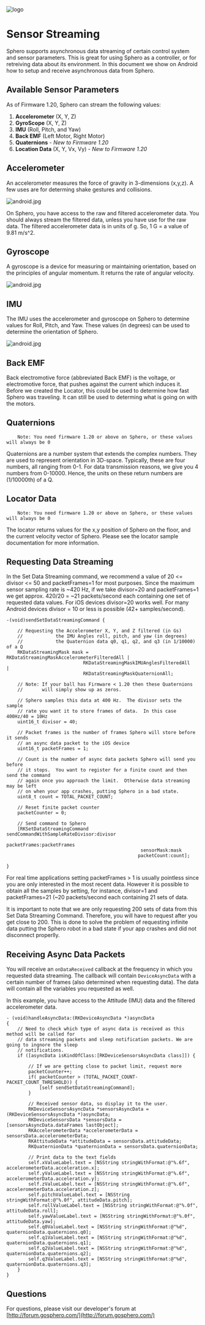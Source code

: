 ![logo](http://update.orbotix.com/developer/sphero-small.png)

# Sensor StreamingSphero supports asynchronous data streaming of certain control system and sensor parameters.  This is great for using Sphero as a controller, or for retreiving data about its environment.  In this document we show on Android how to setup and receive asynchronous data from Sphero.

## Available Sensor Parameters
As of Firmware 1.20, Sphero can stream the following values: 1. **Accelerometer** (X, Y, Z) 2. **GyroScope** (X, Y, Z)
 3. **IMU** (Roll, Pitch, and Yaw)
 4. **Back EMF** (Left Motor, Right Motor)
 5. **Quaternions** - *New to Firmware 1.20*
 6. **Location Data** (X, Y, Vx, Vy) - *New to Firmware 1.20*## Accelerometer

An accelerometer measures the force of gravity in 3-dimensions (x,y,z).  A few uses are for determing shake gestures and collisions. 

![android.jpg](https://github.com/orbotix/Sphero-Android-SDK/raw/master/assets/accelerometer.png)

On Sphero, you have access to the raw and filtered accelerometer data.  You should always stream the filtered data, unless you have use for the raw data.  The filtered accelerometer data is in units of g.  So, 1 G = a value of 9.81 m/s^2. 
## Gyroscope

A gyroscope is a device for measuring or maintaining orientation, based on the principles of angular momentum. It returns the rate of angular velocity.

![android.jpg](https://github.com/orbotix/Sphero-Android-SDK/raw/master/assets/gyroscope.png)## IMU
The IMU uses the accelerometer and gyroscope on Sphero to determine values for Roll, Pitch, and Yaw.  These values (in degrees) can be used to determine the orientation of Sphero.
![android.jpg](https://github.com/orbotix/Sphero-Android-SDK/raw/master/assets/IMU.png)## Back EMF

Back electromotive force (abbreviated Back EMF) is the voltage, or electromotive force, that pushes against the current which induces it.  Before we created the Locator, this could be used to determine how fast Sphero was traveling. It can still be used to determing what is going on with the motors.

## Quaternions

		Note: You need firmware 1.20 or above on Sphero, or these values will always be 0

Quaternions are a number system that extends the complex numbers.  They are used to represent orientation in 3D-space.  Typically, these are four numbers, all ranging from 0-1.  For data transmission reasons, we give you 4 numbers from 0-10000.  Hence, the units on these return numbers are (1/10000th) of a Q.  

## Locator Data

		Note: You need firmware 1.20 or above on Sphero, or these values will always be 0
		
The locator returns values for the x,y position of Sphero on the floor, and the current velocity vector of Sphero.  Please see the locator sample documentation for more information.## Requesting Data Streaming
In the Set Data Streaming command, we recommend a value of 20 <= divisor <= 50 and packetFrames=1 for most purposes.  Since the maximum sensor sampling rate is ~420 Hz, if we take divisor=20 and packetFrames=1 we get approx. 420/20 = ~21 packets/second each containing one set of requested data values.  For iOS devices divisor=20 works well.  For many Android devices divisor = 10 or less is possible (42+ samples/second).
	-(void)sendSetDataStreamingCommand {
    
    	// Requesting the Accelerometer X, Y, and Z filtered (in Gs)
    	//            the IMU Angles roll, pitch, and yaw (in degrees)
    	//            the Quaternion data q0, q1, q2, and q3 (in 1/10000) of a Q
    	RKDataStreamingMask mask =  RKDataStreamingMaskAccelerometerFilteredAll |
                                RKDataStreamingMaskIMUAnglesFilteredAll   |
                                RKDataStreamingMaskQuaternionAll;
    
    	// Note: If your ball has Firmware < 1.20 then these Quaternions
    	//       will simply show up as zeros.
    
    	// Sphero samples this data at 400 Hz.  The divisor sets the sample
    	// rate you want it to store frames of data.  In this case 400Hz/40 = 10Hz
    	uint16_t divisor = 40;
    
    	// Packet frames is the number of frames Sphero will store before it sends
    	// an async data packet to the iOS device
    	uint16_t packetFrames = 1;
    
    	// Count is the number of async data packets Sphero will send you before
    	// it stops.  You want to register for a finite count and then send the command
    	// again once you approach the limit.  Otherwise data streaming may be left
    	// on when your app crashes, putting Sphero in a bad state.
    	uint8_t count = TOTAL_PACKET_COUNT;
    
    	// Reset finite packet counter
    	packetCounter = 0;
    
    	// Send command to Sphero
    	[RKSetDataStreamingCommand sendCommandWithSampleRateDivisor:divisor
                                                   packetFrames:packetFrames
                                                     sensorMask:mask
                                                    packetCount:count];

	}
    For real time applications setting packetFrames > 1 is usually pointless since you are only interested in the most recent data.  However it is possible to obtain all the samples by setting, for instance, divisor=1 and packetFrames=21 (~20 packets/second each containing 21 sets of data.It is important to note that we are only requesting 200 sets of data from this Set Data Streaming Command.  Therefore, you will have to request after you get close to 200.  This is done to solve the problem of requesting infinite data putting the Sphero robot in a bad state if your app crashes and did not disconnect properlly.   
## Receiving Async Data Packets

You will receive an `onDataReceived` callback at the frequency in which you requested data streaming.  The callback will contain `DeviceAsyncData` with a certain number of frames (also determined when requesting data).  The data will contain all the variables you requested as well.

In this example, you have access to the Attitude (IMU) data and the filtered accelerometer data. 
 
	- (void)handleAsyncData:(RKDeviceAsyncData *)asyncData
	{
    	// Need to check which type of async data is received as this method will be called for
    	// data streaming packets and sleep notification packets. We are going to ingnore the sleep
    	// notifications.
    	if ([asyncData isKindOfClass:[RKDeviceSensorsAsyncData class]]) {
        
        	// If we are getting close to packet limit, request more
        	packetCounter++;
        	if( packetCounter > (TOTAL_PACKET_COUNT-PACKET_COUNT_THRESHOLD)) {
            	[self sendSetDataStreamingCommand];
        	}
        
        	// Received sensor data, so display it to the user.
        	RKDeviceSensorsAsyncData *sensorsAsyncData = (RKDeviceSensorsAsyncData *)asyncData;
        	RKDeviceSensorsData *sensorsData = [sensorsAsyncData.dataFrames lastObject];
        	RKAccelerometerData *accelerometerData = sensorsData.accelerometerData;
        	RKAttitudeData *attitudeData = sensorsData.attitudeData;
        	RKQuaternionData *quaternionData = sensorsData.quaternionData;
        
        	// Print data to the text fields
        	self.xValueLabel.text = [NSString stringWithFormat:@"%.6f", accelerometerData.acceleration.x];
        	self.yValueLabel.text = [NSString stringWithFormat:@"%.6f", accelerometerData.acceleration.y];
        	self.zValueLabel.text = [NSString stringWithFormat:@"%.6f", accelerometerData.acceleration.z];
        	self.pitchValueLabel.text = [NSString stringWithFormat:@"%.0f", attitudeData.pitch];
        	self.rollValueLabel.text = [NSString stringWithFormat:@"%.0f", attitudeData.roll];
        	self.yawValueLabel.text = [NSString stringWithFormat:@"%.0f", attitudeData.yaw];
        	self.q0ValueLabel.text = [NSString stringWithFormat:@"%d", quaternionData.quaternions.q0];
        	self.q1ValueLabel.text = [NSString stringWithFormat:@"%d", quaternionData.quaternions.q1];
        	self.q2ValueLabel.text = [NSString stringWithFormat:@"%d", quaternionData.quaternions.q2];
        	self.q3ValueLabel.text = [NSString stringWithFormat:@"%d", quaternionData.quaternions.q3];
    	}
	}## Questions

For questions, please visit our developer's forum at [http://forum.gosphero.com/](http://forum.gosphero.com/)

	  